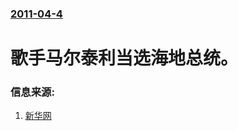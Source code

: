 ### [2011-04-4](/news/2011/04/4/index.md)

##### 
#  歌手马尔泰利当选海地总统。




### 信息来源:

1. [新华网](http://news.xinhuanet.com/world/2011-04/06/c_121272581.htm)
